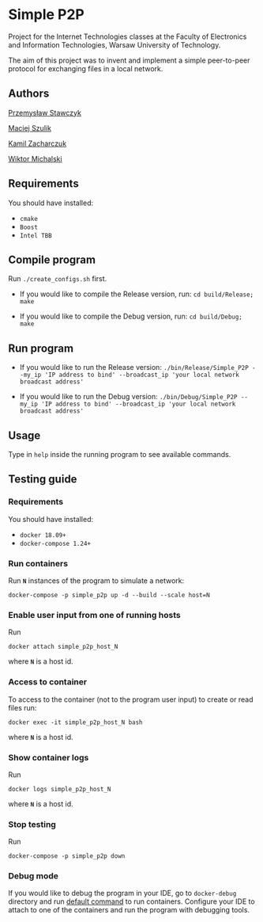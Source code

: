 # Simple P2P

Project for the Internet Technologies classes at the Faculty of Electronics and Information Technologies, Warsaw University of Technology.

The aim of this project was to invent and implement a simple peer-to-peer protocol for exchanging files in a local network.

## Authors

[Przemysław Stawczyk](https://github.com/przestaw)

[Maciej Szulik](https://github.com/shoolic)

[Kamil Zacharczuk](https://github.com/KamZet)

[Wiktor Michalski](https://github.com/wmichalski)

## Requirements

You should have installed:

- `cmake`
- `Boost`
- `Intel TBB`

## Compile program

Run `./create_configs.sh` first.

- If you would like to compile the Release version, run: `cd build/Release; make`

- If you would like to compile the Debug version, run: `cd build/Debug; make`

## Run program

- If you would like to run the Release version:
`./bin/Release/Simple_P2P --my_ip 'IP address to bind' --broadcast_ip 'your local network broadcast address'`

- If you would like to run the Debug version:
`./bin/Debug/Simple_P2P --my_ip 'IP address to bind' --broadcast_ip 'your local network broadcast address'`

## Usage

Type in `help` inside the running program to see available commands.

## Testing guide

### Requirements

You should have installed:

- `docker 18.09+`
- `docker-compose 1.24+`

### Run containers

Run **`N`** instances of the program to simulate a network:

`docker-compose -p simple_p2p up -d --build --scale host=N`

### Enable user input from one of running hosts

Run

`docker attach simple_p2p_host_N`

where **`N`** is a host id.

### Access to container

To access to the container (not to the program user input) to create or read files run:

`docker exec -it simple_p2p_host_N bash`

where **`N`** is a host id.

### Show container logs

Run

`docker logs simple_p2p_host_N`

where **`N`** is a host id.

### Stop testing

Run

`docker-compose -p simple_p2p down`

### Debug mode

If you would like to debug the program in your IDE, go to `docker-debug` directory and run [default command](#run-containers) to run containers.
Configure your IDE to attach to one of the containers and run the program with debugging tools.
